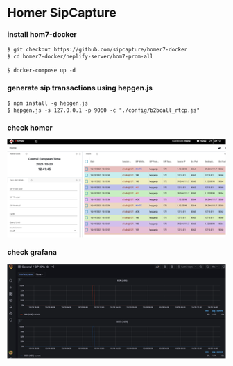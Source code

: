 # Homer SipCapture

### install hom7-docker

```
$ git checkout https://github.com/sipcapture/homer7-docker
$ cd homer7-docker/heplify-server/hom7-prom-all

$ docker-compose up -d

```

### generate sip transactions using hepgen.js

```
$ npm install -g hepgen.js
$ hepgen.js -s 127.0.0.1 -p 9060 -c "./config/b2bcall_rtcp.js"

```

### check homer

![homer screen](./homer_screen.png)


### check grafana

![grafana dashboard](./grafana_dashboard.png)
